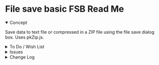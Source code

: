 # File save basic FSB Read Me

<details open >
<summary>Concept</summary>

Save data to text file or compressed in a ZIP file using the file save dialog box. Uses pkZip.js.

</details>

<details>
<summary>To Do / Wish List</summary>

* 2019-09-07 ~ Theo ~ Is suggested text OK

</details>

<details>
<summary>Issues</summary>


</details>

<details>
<summary>Change Log</summary>

### 2019-09-07 ~ Theo

0.14.07-1fsb

* F: Many fixes

### 2019-08-27 ~ Theo

0.14.07-0fsb

* First commit

</details>
